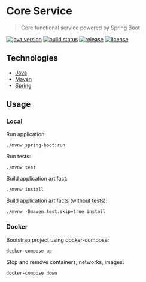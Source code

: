 # Core Service

> Core functional service powered by Spring Boot

[![java version][java-image]][java-url]
[![build status][travis-image]][travis-url]
[![release][release-image]][release-url]
[![license][license-image]][license-url]

[java-image]: https://img.shields.io/badge/java-%3E%3D11-brightgreen.svg?style=flat-square
[java-url]: http://www.oracle.com/technetwork/java/javase/downloads/index.html
[release-image]: https://img.shields.io/github/release/meeteor-13/core-service.svg?style=flat-square
[release-url]: https://github.com/meeteor-13/core-service/releases
[travis-image]: https://img.shields.io/travis/meeteor-13/core-service/master.svg?style=flat-square
[travis-url]: https://travis-ci.org/meeteor-13/core-service
[license-image]: https://img.shields.io/github/license/mashape/apistatus.svg?style=flat-square
[license-url]: https://github.com/meeteor-13/core-service/blob/master/LICENSE

## Technologies

* [Java](https://www.oracle.com/technetwork/java/javase/overview/index.html)
* [Maven](https://maven.apache.org/)
* [Spring](https://spring.io/)

## Usage

### Local

Run application:
```
./mvnw spring-boot:run
```

Run tests:
```
./mvnw test
```

Build application artifact:
```
./mvnw install
```

Build application artifacts (without tests):
```
./mvnw -Dmaven.test.skip=true install
```

### Docker

Bootstrap project using docker-compose:
```
docker-compose up
```

Stop and remove containers, networks, images:
```
docker-compose down
```
